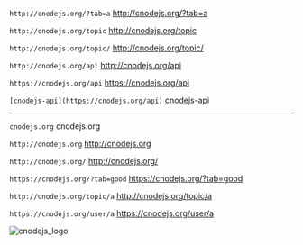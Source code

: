 `http://cnodejs.org/?tab=a` http://cnodejs.org/?tab=a

`http://cnodejs.org/topic` http://cnodejs.org/topic

`http://cnodejs.org/topic/` http://cnodejs.org/topic/

`http://cnodejs.org/api` http://cnodejs.org/api

`https://cnodejs.org/api` https://cnodejs.org/api

`[cnodejs-api](https://cnodejs.org/api)` [cnodejs-api](https://cnodejs.org/api)

---

`cnodejs.org` cnodejs.org

`http://cnodejs.org` http://cnodejs.org

`http://cnodejs.org/` http://cnodejs.org/

`https://cnodejs.org/?tab=good` https://cnodejs.org/?tab=good

`http://cnodejs.org/topic/a` http://cnodejs.org/topic/a

`https://cnodejs.org/user/a` https://cnodejs.org/user/a


![cnodejs_logo](https://static2.cnodejs.org/public/images/cnodejs.svg "CNode")
